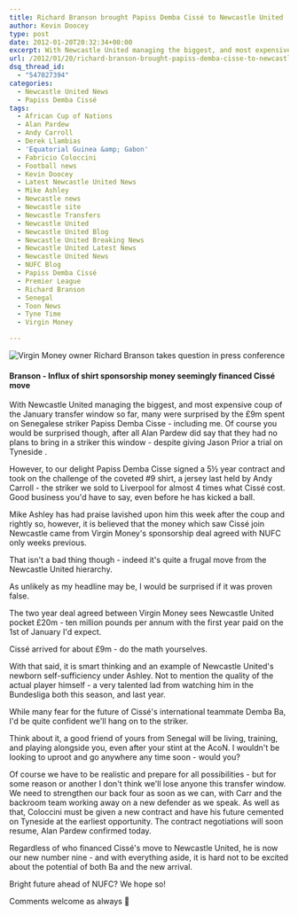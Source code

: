 ```yaml
---
title: Richard Branson brought Papiss Demba Cissé to Newcastle United
author: Kevin Doocey
type: post
date: 2012-01-20T20:32:34+00:00
excerpt: With Newcastle United managing the biggest, and most expensive coup of the January transfer window so far, many were surprised by the £9m spent on Senegalese striker Papiss Demba Cisse..
url: /2012/01/20/richard-branson-brought-papiss-demba-cisse-to-newcastle-united/
dsq_thread_id:
  - "547027394"
categories:
  - Newcastle United News
  - Papiss Demba Cissé
tags:
  - African Cup of Nations
  - Alan Pardew
  - Andy Carroll
  - Derek Llambias
  - 'Equatorial Guinea &amp; Gabon'
  - Fabricio Coloccini
  - Football news
  - Kevin Doocey
  - Latest Newcastle United News
  - Mike Ashley
  - Newcastle news
  - Newcastle site
  - Newcastle Transfers
  - Newcastle United
  - Newcastle United Blog
  - Newcastle United Breaking News
  - Newcastle United Latest News
  - Newcastle United News
  - NUFC Blog
  - Papiss Demba Cissé
  - Premier League
  - Richard Branson
  - Senegal
  - Toon News
  - Tyne Time
  - Virgin Money

---
```

![Virgin Money owner Richard Branson takes question in press conference](https://www.tynetime.com/wp-content/uploads/2012/01/Richard-Branson-NUFC-Virgin.jpg "Richard-Branson-NUFC-Virgin")

#### Branson - Influx of shirt sponsorship money seemingly financed Cissé move

With Newcastle United managing the biggest, and most expensive coup of the January transfer window so far, many were surprised by the £9m spent on Senegalese striker Papiss Demba Cisse - including me. Of course you would be surprised though, after all Alan Pardew did say that they had no plans to bring in a striker this window - despite giving Jason Prior a trial on Tyneside .

However, to our delight Papiss Demba Cisse signed a 5½ year contract and took on the challenge of the coveted #9 shirt, a jersey last held by Andy Carroll - the striker we sold to Liverpool for almost 4 times what Cissé cost. Good business you'd have to say, even before he has kicked a ball.

Mike Ashley has had praise lavished upon him this week after the coup and rightly so, however, it is believed that the money which saw Cissé join Newcastle came from Virgin Money's sponsorship deal agreed with NUFC only weeks previous.

That isn't a bad thing though - indeed it's quite a frugal move from the Newcastle United hierarchy.

As unlikely as my headline may be, I would be surprised if it was proven false.

The two year deal agreed between Virgin Money sees Newcastle United pocket £20m - ten million pounds per annum with the first year paid on the 1st of January I'd expect.

Cissé arrived for about £9m - do the math yourselves.

With that said, it is smart thinking and an example of Newcastle United's newborn self-sufficiency under Ashley. Not to mention the quality of the actual player himself - a very talented lad from watching him in the Bundesliga both this season, and last year.

While many fear for the future of Cissé's international teammate Demba Ba, I'd be quite confident we'll hang on to the striker.

Think about it, a good friend of yours from Senegal will be living, training, and playing alongside you, even after your stint at the AcoN. I wouldn't be looking to uproot and go anywhere any time soon - would you?

Of course we have to be realistic and prepare for all possibilities - but for some reason or another I don't think we'll lose anyone this transfer window. We need to strengthen our back four as soon as we can, with Carr and the backroom team working away on a new defender as we speak. As well as that, Coloccini must be given a new contract and have his future cemented on Tyneside at the earliest opportunity. The contract negotiations will soon resume, Alan Pardew confirmed today.

Regardless of who financed Cissé's move to Newcastle United, he is now our new number nine - and with everything aside, it is hard not to be excited about the potential of both Ba and the new arrival.

Bright future ahead of NUFC? We hope so!

Comments welcome as always 🙂
